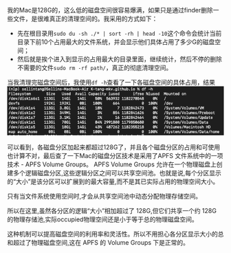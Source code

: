 我的Mac是128G的，这么低的磁盘空间很容易爆满，如果只是通过finder删除一些文件，是很难真正的清理空间的。我采用的方式如下：
* 先在根目录用```sudo du -sh ./* | sort -rh | head -10```这个命令会统计当前目录下前10个占用最大的文件系统，并会显示他们具体占用了多少G的磁盘空间；
* 然后就是挨个进入到显示的占用最大的目录里面，继续统计，然后不停的删除不需要的文件```sudo rm -rf path/```，真正的彻底清理空间。

当我清理完磁盘空间后，我使用```df -h```查看了一下各磁盘空间的具体占用，结果
![dfh](../assests/dfh.png)

可以看到，各磁盘分区加起来都超过128G了，并且各个磁盘分区的占用和可使用也计算不对，最后查了一下Mac的磁盘分区技术是采用了APFS 文件系统中的一项技术 - APFS Volume Groups。
APFS Volume Groups 允许在一个物理磁盘上创建多个逻辑磁盘分区,这些逻辑分区之间可以共享空间池。也就是说,每个分区显示的“大小”是该分区可以扩展到的最大容量,而不是其已实际占用的物理空间大小。

只有当文件系统使用空间时,才会从共享空间池中动态分配物理存储空间。

所以在这里,虽然各分区的逻辑“大小”相加超过了 128G,但它们共享一个约 128G 的物理存储池,实际occupied物理空间还是小于等于总的物理磁盘空间。

这种机制可以提高磁盘空间的利用率和灵活性。所以不用担心各分区显示大小的总和超过了物理磁盘空间,这在 APFS 的 Volume Groups 下是正常的。
